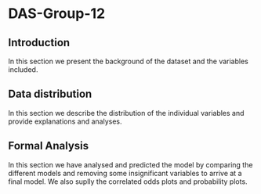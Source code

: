 # DAS-Group-12

## Introduction
In this section we present the background of the dataset and the variables included.


## Data distribution
In this section we describe the distribution of the individual variables and provide explanations and analyses.


## Formal Analysis
In this section we have analysed and predicted the model by comparing the different models and removing some insignificant variables to arrive at a final model.
We also suplly the correlated odds plots and probability plots.
